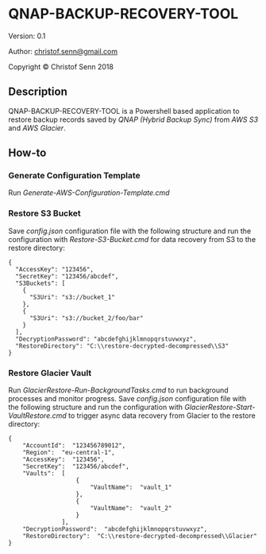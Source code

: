 # QNAP-BACKUP-RECOVERY-TOOL
Version: 0.1

Author: christof.senn@gmail.com

Copyright © Christof Senn 2018

## Description
QNAP-BACKUP-RECOVERY-TOOL is a Powershell based application to restore backup records saved by *QNAP (Hybrid Backup Sync)* from *AWS S3* and *AWS Glacier*.


## How-to 

### Generate Configuration Template
Run *Generate-AWS-Configuration-Template.cmd*

### Restore S3 Bucket
Save *config.json* configuration file with the following structure and run the configuration with *Restore-S3-Bucket.cmd* for data recovery from S3 to the restore directory:
```
{
  "AccessKey": "123456",
  "SecretKey": "123456/abcdef",
  "S3Buckets": [
    {
      "S3Uri": "s3://bucket_1"
    },
    {
      "S3Uri": "s3://bucket_2/foo/bar"
    }
  ],
  "DecryptionPassword": "abcdefghijklmnopqrstuvwxyz",
  "RestoreDirectory": "C:\\restore-decrypted-decompressed\\S3"
}
```

### Restore Glacier Vault
Run *GlacierRestore-Run-BackgroundTasks.cmd* to run background processes and monitor progress.
Save *config.json* configuration file with the following structure and run the configuration with *GlacierRestore-Start-VaultRestore.cmd* to trigger async data recovery from Glacier to the restore directory:
```
{
    "AccountId":  "123456789012",
    "Region":  "eu-central-1",
    "AccessKey":  "123456",
    "SecretKey":  "123456/abcdef",
    "Vaults":  [
                   {
                       "VaultName":  "vault_1"
                   },
                   {
                       "VaultName":  "vault_2"
                   }
               ],
    "DecryptionPassword":  "abcdefghijklmnopqrstuvwxyz",
    "RestoreDirectory":  "C:\\restore-decrypted-decompressed\\Glacier"
}
```
